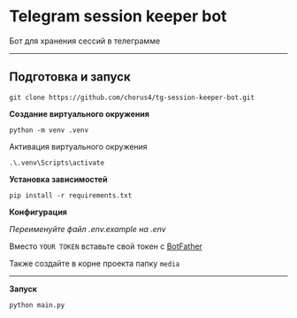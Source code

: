 # Telegram session keeper bot

Бот для хранения сессий в телеграмме

---

## Подготовка и запуск

```
git clone https://github.com/chorus4/tg-session-keeper-bot.git
```

**Создание виртуального окружения**

```
python -m venv .venv
```

Активация виртуального окружения

```
.\.venv\Scripts\activate
```

**Установка зависимостей**

```
pip install -r requirements.txt
```


**Конфигурация**

_Переименуйте файл .env.example на .env_

Вместо `YOUR TOKEN` вставьте свой токен с [BotFather](https://t.me/BotFather)

Также создайте в корне проекта папку `media`

---

**Запуск**

```
python main.py
```
